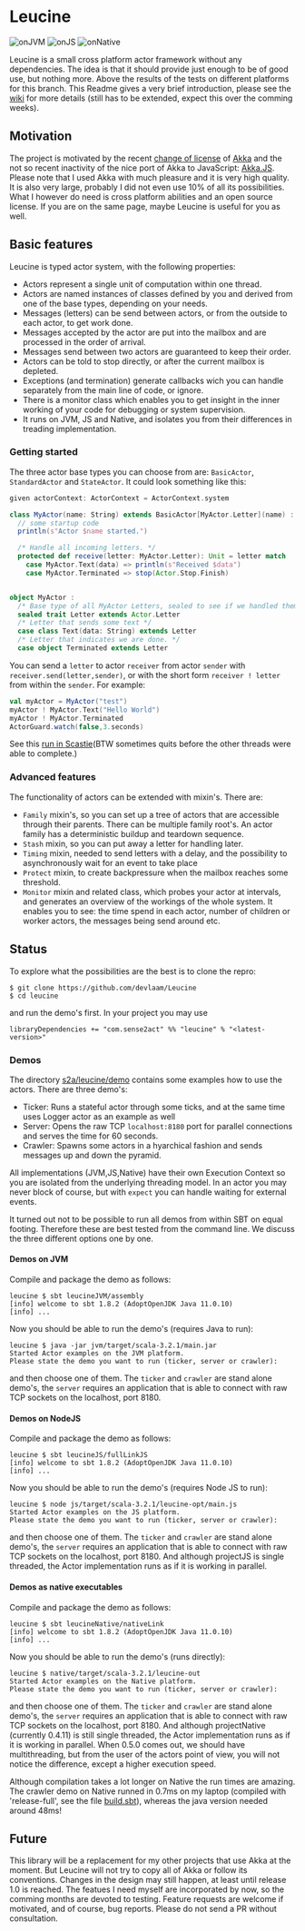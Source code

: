 # Leucine
![onJVM](https://github.com/devlaam/Leucine/actions/workflows/onJVM.yml/badge.svg?event=push)
![onJS](https://github.com/devlaam/Leucine/actions/workflows/onJS.yml/badge.svg?event=push)
![onNative](https://github.com/devlaam/Leucine/actions/workflows/onNative.yml/badge.svg?event=push)

Leucine is a small cross platform actor framework without any dependencies. The idea is that it should provide just enough
to be of good use, but nothing more. Above the results of the tests on different platforms for this branch. This Readme gives a
very brief introduction, please see the [wiki](https://github.com/devlaam/Leucine/wiki) for more details (still has to be extended,
expect this over the comming weeks).

## Motivation
The project is motivated by the recent [change of license](https://www.lightbend.com/akka/license-faq) of [Akka](https://akka.io) and the
not so recent inactivity of the nice port of Akka to JavaScript: [Akka.JS](https://github.com/akka-js/akka.js).
Please note that I used Akka with much pleasure and it is very high quality. It is also very large, probably I did not even use 10% of all its
possibilities. What I however do need  is cross platform abilities and an open source license. If you are on the same page, maybe
Leucine is useful for you as well.


## Basic features
Leucine is typed actor system, with the following properties:
* Actors represent a single unit of computation within one thread.
* Actors are named instances of classes defined by you and derived from one of the base types, depending on your needs.
* Messages (letters) can be send between actors, or from the outside to each actor, to get work done.
* Messages accepted by the actor are put into the mailbox and are processed in the order of arrival.
* Messages send between two actors are guaranteed to keep their order.
* Actors can be told to stop directly, or after the current mailbox is depleted.
* Exceptions (and termination) generate callbacks wich you can handle separately from the main line of code, or ignore.
* There is a monitor class which enables you to get insight in the inner working of your code for debugging or system supervision.
* It runs on JVM, JS and Native, and isolates you from their differences in treading implementation.

### Getting started
The three actor base types you can choose from are: `BasicActor`, `StandardActor` and `StateActor`. It could look something like this:
```Scala
given actorContext: ActorContext = ActorContext.system

class MyActor(name: String) extends BasicActor[MyActor.Letter](name) :
  // some startup code
  println(s"Actor $name started.")

  /* Handle all incoming letters. */
  protected def receive(letter: MyActor.Letter): Unit = letter match
    case MyActor.Text(data) => println(s"Received $data")
    case MyActor.Terminated => stop(Actor.Stop.Finish)


object MyActor :
  /* Base type of all MyActor Letters, sealed to see if we handled them all. */
  sealed trait Letter extends Actor.Letter
  /* Letter that sends some text */
  case class Text(data: String) extends Letter
  /* Letter that indicates we are done. */
  case object Terminated extends Letter
```
You can send a `letter` to actor `receiver` from actor `sender` with `receiver.send(letter,sender)`, or with the
short form `receiver ! letter` from within the `sender`. For example:
```Scala
val myActor = MyActor("test")
myActor ! MyActor.Text("Hello World")
myActor ! MyActor.Terminated
ActorGuard.watch(false,3.seconds)
```
See this [run in Scastie](https://scastie.scala-lang.org/Cx3kIAV0RYq8jTuYCVS5tg)(BTW sometimes quits before the other threads were able to complete.)

### Advanced features
The functionality of actors can be extended with mixin's. There are:
* `Family` mixin's, so you can set up a tree of actors that are accessible through their parents. There can be multiple family root's. An actor family has a
deterministic buildup and teardown sequence.
* `Stash` mixin, so you can put away a letter for handling later.
* `Timing` mixin, needed to send letters with a delay, and the possibility to asynchronously wait for an event to take place
* `Protect` mixin, to create backpressure when the mailbox reaches some threshold.
* `Monitor` mixin and related class, which probes your actor at intervals, and generates an overview of the workings of the whole system. It enables you to see: the time spend in each actor, number of children or worker actors, the messages being send around etc.

## Status
To explore what the possibilities are the best is to clone the repro:
```
$ git clone https://github.com/devlaam/Leucine
$ cd leucine
```
and run the demo's first. In your project you may use
```
libraryDependencies += "com.sense2act" %% "leucine" % "<latest-version>"
```

### Demos
The directory [s2a/leucine/demo](https://github.com/devlaam/Leucine/tree/develop/shared/src/main/scala/s2a/leucine/demo) contains some examples how to use the actors.
There are three demo's:
* Ticker: Runs a stateful actor through some ticks, and at the same time uses Logger actor as an example as well
* Server: Opens the raw TCP `localhost:8180` port for parallel connections and serves the time for 60 seconds.
* Crawler: Spawns some actors in a hyarchical fashion and sends messages up and down the pyramid.

All implementations (JVM,JS,Native) have their own Execution Context so you are isolated from the underlying threading model.
In an actor you may never block of course, but with `expect` you can handle waiting for external events.

It turned out not to be possible to run all demos from within SBT on equal footing.
Therefore these are best tested from the command line. We discuss the three different options one by one.

#### Demos on JVM
Compile and package the demo as follows:
```
leucine $ sbt leucineJVM/assembly
[info] welcome to sbt 1.8.2 (AdoptOpenJDK Java 11.0.10)
[info] ...
```
Now you should be able to run the demo's (requires Java to run):
```
leucine $ java -jar jvm/target/scala-3.2.1/main.jar
Started Actor examples on the JVM platform.
Please state the demo you want to run (ticker, server or crawler):
```
and then choose one of them. The `ticker` and `crawler` are stand alone demo's, the `server` requires an application
that is able to connect with raw TCP sockets on the localhost, port 8180.

#### Demos on NodeJS
Compile and package the demo as follows:
```
leucine $ sbt leucineJS/fullLinkJS
[info] welcome to sbt 1.8.2 (AdoptOpenJDK Java 11.0.10)
[info] ...
```
Now you should be able to run the demo's (requires Node JS to run):
```
leucine $ node js/target/scala-3.2.1/leucine-opt/main.js
Started Actor examples on the JS platform.
Please state the demo you want to run (ticker, server or crawler):
```
and then choose one of them. The `ticker` and `crawler` are stand alone demo's, the `server` requires an application
that is able to connect with raw TCP sockets on the localhost, port 8180.
And although projectJS is single threaded, the Actor implementation runs as if it is
working in parallel.

#### Demos as native executables
Compile and package the demo as follows:
```
leucine $ sbt leucineNative/nativeLink
[info] welcome to sbt 1.8.2 (AdoptOpenJDK Java 11.0.10)
[info] ...
```
Now you should be able to run the demo's (runs directly):
```
leucine $ native/target/scala-3.2.1/leucine-out
Started Actor examples on the Native platform.
Please state the demo you want to run (ticker, server or crawler):
```
and then choose one of them.  The `ticker` and `crawler` are stand alone demo's,  the `server` requires an application
that is able to connect with raw TCP sockets on the localhost, port 8180.
And although projectNative (currently 0.4.11) is still single threaded, the Actor implementation runs as if it is
working in parallel. When 0.5.0 comes out, we should have multithreading, but from the user of the actors point
of view, you will not notice the difference, except a higher execution speed.


Although compilation takes a lot longer on Native the run times are amazing.
The crawler demo on Native runned in 0.7ms on my laptop (compiled with 'release-full', see the file
[build.sbt](https://github.com/devlaam/Leucine/blob/develop/build.sbt)),
whereas the java version needed around 48ms!

## Future
This library will be a replacement for my other projects that use Akka at the moment. But Leucine will not try to
copy all of Akka or follow its conventions. Changes in the design may still happen, at least until release 1.0 is reached.
The featues I need myself are incorporated by now, so the comming months are devoted to testing.
Feature requests are welcome if motivated, and of course, bug reports. Please do not send a PR without consultation.


